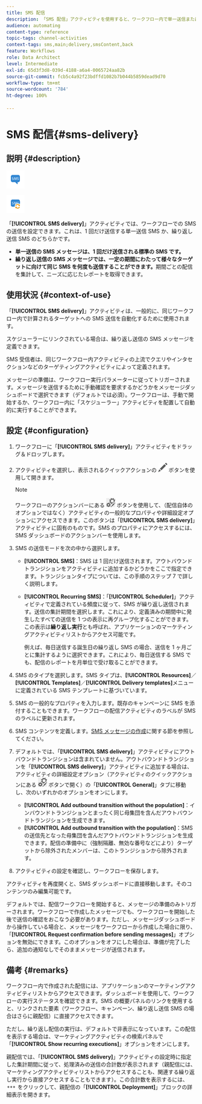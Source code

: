 ```yaml
---
title: SMS 配信
description: 「SMS 配信」アクティビティを使用すると、ワークフロー内で単一送信または繰り返し送信の SMS を設定することができます。
audience: automating
content-type: reference
topic-tags: channel-activities
context-tags: sms,main;delivery,smsContent,back
feature: Workflows
role: Data Architect
level: Intermediate
exl-id: 65d3f3d8-039d-4188-a6a4-0065724aa82b
source-git-commit: fcb5c4a92f23bdffd1082b7b044b5859dead9d70
workflow-type: tm+mt
source-wordcount: '784'
ht-degree: 100%

---
```


# SMS 配信{#sms-delivery}

## 説明 {#description}

![](assets/sms.png)

![](assets/recurrentsms.png)

「**[!UICONTROL SMS delivery]**」アクティビティでは、ワークフローでの SMS の送信を設定できます。これは、1 回だけ送信する単一送信 SMS か、繰り返し送信 SMS のどちらかです。

* **単一送信の SMS メッセージは、1 回だけ送信される標準の SMS です。**
* **繰り返し送信の SMS メッセージでは、一定の期間にわたって様々なターゲットに向けて同じ SMS を何度も送信することができます。**&#x200B;期間ごとの配信を集計して、ニーズに応じたレポートを取得できます。

## 使用状況 {#context-of-use}

「**[!UICONTROL SMS delivery]**」アクティビティは、一般的に、同じワークフロー内で計算されるターゲットへの SMS 送信を自動化するために使用されます。

スケジューラーにリンクされている場合は、繰り返し送信の SMS メッセージを定義できます。

SMS 受信者は、同じワークフロー内アクティビティの上流でクエリやインタセクションなどのターゲティングアクティビティによって定義されます。

メッセージの準備は、ワークフロー実行パラメーターに従ってトリガーされます。メッセージを送信するために手動確認を要求するかどうかをメッセージダッシュボードで選択できます（デフォルトでは必須）。ワークフローは、手動で開始するか、ワークフロー内に「スケジューラー」アクティビティを配置して自動的に実行することができます。

## 設定 {#configuration}

1. ワークフローに「**[!UICONTROL SMS delivery]**」アクティビティをドラッグ＆ドロップします。
1. アクティビティを選択し、表示されるクイックアクションの ![](assets/edit_darkgrey-24px.png) ボタンを使用して開きます。

   >[!NOTE]
   >
   >ワークフローのアクションバーにある ![](assets/dlv_activity_params-24px.png) ボタンを使用して、（配信自体のオプションではなく）アクティビティの一般的なプロパティや詳細設定オプションにアクセスできます。このボタンは「**[!UICONTROL SMS delivery]**」アクティビティに固有のものです。SMS のプロパティにアクセスするには、SMS ダッシュボードのアクションバーを使用します。

1. SMS の送信モードを次の中から選択します。

   * **[!UICONTROL SMS]**：SMS は 1 回だけ送信されます。アウトバウンドトランジションをアクティビティに追加するかどうかをここで指定できます。トランジションタイプについては、この手順のステップ 7 で詳しく説明します。
   * **[!UICONTROL Recurring SMS]**：「**[!UICONTROL Scheduler]**」アクティビティで定義されている頻度に従って、SMS が繰り返し送信されます。送信の集計期間を選択します。これにより、定義済みの期間中に発生したすべての送信を 1 つの表示に再グループ化することができます。この表示は&#x200B;**繰り返し実行**&#x200B;とも呼ばれ、アプリケーションのマーケティングアクティビティリストからアクセス可能です。

      例えば、毎日送信する誕生日の繰り返し SMS の場合、送信を 1 ヶ月ごとに集計するように選択できます。これにより、毎日送信する SMS でも、配信のレポートを月単位で受け取ることができます。

1. SMS のタイプを選択します。SMS タイプは、**[!UICONTROL Resources]**／**[!UICONTROL Templates]**／**[!UICONTROL Delivery templates]**&#x200B;メニューに定義されている SMS テンプレートに基づいています。
1. SMS の一般的なプロパティを入力します。既存のキャンペーンに SMS を添付することもできます。ワークフローの配信アクティビティのラベルが SMS のラベルに更新されます。
1. SMS コンテンツを定義します。[SMS メッセージの作成](../../channels/using/creating-an-sms-message.md)に関する節を参照してください。
1. デフォルトでは、「**[!UICONTROL SMS delivery]**」アクティビティにアウトバウンドトランジションは含まれていません。アウトバウンドトランジションを「**[!UICONTROL SMS delivery]**」アクティビティに追加する場合は、アクティビティの詳細設定オプション（アクティビティのクイックアクションにある ![](assets/dlv_activity_params-24px.png) ボタンで開く）の「**[!UICONTROL General]**」タブに移動し、次のいずれかのオプションをオンにします。

   * **[!UICONTROL Add outbound transition without the population]**：インバウンドトランジションとまったく同じ母集団を含んだアウトバウンドトランジションを生成できます。
   * **[!UICONTROL Add outbound transition with the population]**：SMS の送信先となった母集団を含んだアウトバウンドトランジションを生成できます。配信の準備中に（強制隔離、無効な番号などにより）ターゲットから除外されたメンバーは、このトランジションから除外されます。

1. アクティビティの設定を確認し、ワークフローを保存します。

アクティビティを再度開くと、SMS ダッシュボードに直接移動します。そのコンテンツのみ編集可能です。

デフォルトでは、配信ワークフローを開始すると、メッセージの準備のみトリガーされます。ワークフローで作成したメッセージでも、ワークフローを開始した後で送信の確認をおこなう必要があります。ただし、メッセージダッシュボードから操作している場合と、メッセージをワークフローから作成した場合に限り、「**[!UICONTROL Request confirmation before sending messages]**」オプションを無効にできます。このオプションをオフにした場合は、準備が完了したら、追加の通知なしでそのままメッセージが送信されます。

## 備考 {#remarks}

ワークフロー内で作成された配信には、アプリケーションのマーケティングアクティビティリストからアクセスできます。ダッシュボードを使用して、ワークフローの実行ステータスを確認できます。SMS の概要パネルのリンクを使用すると、リンクされた要素（ワークフロー、キャンペーン、繰り返し送信 SMS の場合はさらに親配信）に直接アクセスできます。

ただし、繰り返し配信の実行は、デフォルトで非表示になっています。この配信を表示する場合は、マーケティングアクティビティの検索パネルで「**[!UICONTROL Show recurring executions]**」オプションをオンにします。

親配信では、「**[!UICONTROL SMS delivery]**」アクティビティの設定時に指定した集計期間に従って、処理済みの送信の合計数が表示されます（親配信には、マーケティングアクティビティリストからアクセスすることも、関連する繰り返し実行から直接アクセスすることもできます）。この合計数を表示するには、![](assets/wkf_dlv_detail_button.png) をクリックして、親配信の「**[!UICONTROL Deployment]**」ブロックの詳細表示を開きます。
